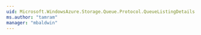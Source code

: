 ```yaml
---
uid: Microsoft.WindowsAzure.Storage.Queue.Protocol.QueueListingDetails
ms.author: "tamram"
manager: "mbaldwin"
---
```

